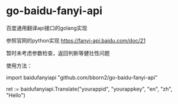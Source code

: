 # go-baidu-fanyi-api
百度通用翻译api接口的golang实现

参照官网的python实现 https://fanyi-api.baidu.com/doc/21

暂时未考虑参数检查，返回判断等健壮性问题

使用方法：

import baidufanyiapi "github.com/bborn2/go-baidu-fanyi-api"

ret := baidufanyiapi.Translate("yourappid", "yourappkey", "en", "zh", "Hello")
